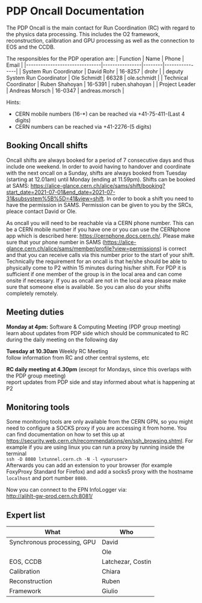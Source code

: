 # PDP Oncall Documentation
The PDP Oncall is the main contact for Run Coordination (RC) with regard to the physics data processing. This includes the O2 framework, reconstruction, calibration and GPU processing as well as the connection to EOS and the CCDB.

The responsibles for the PDP operation are:
| Function                      | Name           | Phone  | Email          |
|-------------------------------|----------------|--------|----------------|
| System Run Coordinator        | David Rohr     | 16-8257 | drohr          |
| deputy System Run Coordinator | Ole Schmidt    | 66328  | ole.schmidt    |
| Technical Coordinator         | Ruben Shahoyan | 16-5391 | ruben.shahoyan |
| Project Leader                | Andreas Morsch | 16-0347 | andreas.morsch |

Hints:
- CERN mobile numbers (16-\*) can be reached via +41-75-411-(Last 4 digits)
- CERN numbers can be reached via +41-2276-(5 digits)

## Booking Oncall shifts
Oncall shifts are always booked for a period of 7 consecutive days and thus include one weekend. In order to avoid having to handover and coordinate with the next oncall on a Sunday, shifts are always booked from Tuesday (starting at 12.01am) until Monday (ending at 11.59pm). Shifts can be booked at SAMS: <https://alice-glance.cern.ch/alice/sams/shift/booking?start_date=2021-07-01&end_date=2021-07-31&subsystem%5B%5D=41&view=shift>. In order to book a shift you need to have the permission in SAMS. Permission can be given to you by the SRCs, pleace contact David or Ole.

As oncall you will need to be reachable via a CERN phone number. This can be a CERN mobile number if you have one or you can use the CERNphone app which is described here: <https://cernphone.docs.cern.ch/>. Please make sure that your phone number in SAMS (<https://alice-glance.cern.ch/alice/sams/member/profile?view=permissions>) is correct and that you can receive calls via this number prior to the start of your shift. Technically the requirement for an oncall is that he/she should be able to physically come to P2 within 15 minutes during his/her shift. For PDP it is sufficient if one member of the group is in the local area and can come onsite if necessary. If you as oncall are not in the local area please make sure that someone else is available. So you can also do your shifts completely remotely.


## Meeting duties
**Monday at 4pm:** Software & Computing Meeting (PDP group meeting)\
learn about updates from PDP side which should be communicated to RC during the daily meeting on the following day

**Tuesday at 10.30am** Weekly RC Meeting\
follow information from RC and other central systems, etc

**RC daily meeting at 4.30pm** (except for Mondays, since this overlaps with the PDP group meeting)\
report updates from PDP side and stay informed about what is happening at P2

## Monitoring tools
Some monitoring tools are only available from the CERN GPN, so you might need to configure a SOCKS proxy if you are accessing it from home. You can find documentation on how to set this up at <https://security.web.cern.ch/recommendations/en/ssh_browsing.shtml>. For example if you are using linux you can run a proxy by running inside the terminal\
`ssh -D 8080 lxtunnel.cern.ch -N -l <youruser>`\
Afterwards you can add an extension to your browser (for example FoxyProxy Standard for Firefox) and add a socks5 proxy with the hostname `localhost` and port number `8080`.

Now you can connect to the EPN InfoLogger via:\
<http://alihlt-gw-prod.cern.ch:8081/>

## Expert list
| **What**                    | **Who**           |
|-----------------------------|-------------------|
| Synchronous processing, GPU | David             |
|                             | Ole               |
| EOS, CCDB                   | Latchezar, Costin |
| Calibration                 | Chiara            |
| Reconstruction              | Ruben             |
| Framework                   | Giulio            |

